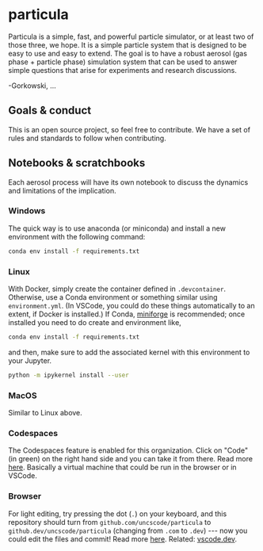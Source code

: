 # particula

Particula is a simple, fast, and powerful particle simulator, or at least two of those three, we hope. 
It is a simple particle system that is designed to be easy to use and easy to extend.
The goal is to have a robust aerosol (gas phase + particle phase) simulation system that can be used to answer simple questions that arise for experiments and research discussions. 

-Gorkowski, ...

## Goals & conduct

This is an open source project, so feel free to contribute. 
We have a set of rules and standards to follow when contributing.

## Notebooks & scratchbooks

Each aerosol process will have its own notebook to discuss the dynamics and limitations of the implication. 

<!-- ## Run & viz -->

<!-- ### Local environment (recommendation: use VSCode) -->

### Windows

The quick way is to use anaconda (or miniconda) and install a new environment with the following command: 

```bash
conda env install -f requirements.txt
```



### Linux

With Docker, simply create the container defined in `.devcontainer`. Otherwise, use a Conda environment or something similar using `environment.yml`. (In VSCode, you could do these things automatically to an extent, if Docker is installed.) If Conda, [miniforge](https://github.com/conda-forge/miniforge) is recommended; once installed you need to do create and environment like,

```bash
conda env install -f requirements.txt
```

and then, make sure to add the associated kernel with this environment to your Jupyter.

```bash
python -m ipykernel install --user
```

### MacOS

Similar to Linux above.

### Codespaces

The Codespaces feature is enabled for this organization. Click on "Code" (in green) on the right hand side and you can take it from there. Read more [here](https://github.com/features/codespaces). Basically a virtual machine that could be run in the browser or in VSCode.

### Browser

For light editing, try pressing the dot (`.`) on your keyboard, and this repository should turn from `github.com/uncscode/particula` to `github.dev/uncscode/particula` (changing from `.com` to `.dev`) --- now you could edit the files and commit! Read more [here](https://docs.github.com/en/codespaces/the-githubdev-web-based-editor). Related: [vscode.dev](https://vscode.dev).

<!-- ## Experimental features

Planned future activities

### Inverse methods + ML/DL

### Instrument inversions -->
